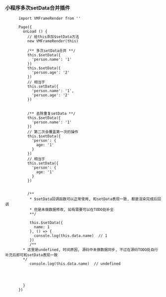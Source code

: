 ### 小程序多次setData合并插件

			
          
          import VMFrameRender from ''
          
          Page({
            onLoad () {
              // 给this添加$setData方法
              new VMFrameRender(this)
              
              /** 多次setData合并 **/
              this.$setData({
                'person.name': '1'
              })
              this.$setData({
                'person.age': '2'
              })
              // 相当于
              this.setData({
                'person.name': '1',
                'person.age': '2'
              })
              
              
              /** 去除重复setData **/
              this.$setData({
                'person.name': '1'
              })
              // 第二次会覆盖第一次的操作
              this.$setData({
                'person': {
                  age: '1'
                }
              })
              // 相当于
              this.setData({
                'person': {
                  age: '1'
                }
              })
              
              
              /**
               * $setData回调函数可以正常使用, 和setData表现一致, 都是渲染完成后回调 
               * 但是未做数据修改, 如有需要可以在TODO处补全 
               **/
               
               this.$setData({
                 name: 1
               }, () => {
                 console.log(this.data.name)  // 1
               })
		       /**
			* 这里是undefined, 时间原因, 源码中未做数据同步, 不过在源码TODO处自行补充后即可和setData表现一致
			*/
               console.log(this.data.name)  // undefined


              
              
            }
          })

